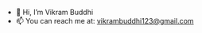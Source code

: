 - 👋 Hi, I’m Vikram Buddhi
- 📫 You can reach me at: vikrambuddhi123@gmail.com

<!---
vikrambuddhi123/vikrambuddhi123 is a ✨ special ✨ repository because its `README.md` (this file) appears on your GitHub profile.
You can click the Preview link to take a look at your changes.
--->
